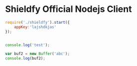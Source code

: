 # Shieldfy Official Nodejs Client

```js
require('./shieldfy').start({
    appKey:'lajshdkjas'
});


console.log('test');

var buf2 = new Buffer('abc');
console.log(buf2);

```